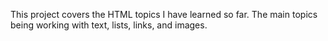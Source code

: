 This project covers the HTML topics I have learned so far. The main topics being working with text, lists, links, and images.
